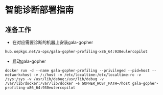 # 智能诊断部署指南

## 准备工作

+   在对应需要诊断的机器上安装gala-gopher

```
hub.oepkgs.net/a-ops/gala-gopher-profiling-x86_64:930eulercopilot
```
+   启动gala-gopher

```
docker run -d --name gala-gopher-profiling --privileged --pid=host --network=host -v /:/host -v /etc/localtime:/etc/localtime:ro -v /sys:/sys -v /usr/lib/debug:/usr/lib/debug -v /var/lib/docker:/var/lib/docker -e GOPHER_HOST_PATH=/host gala-gopher-profiling-x86_64:930eulercopilot
```






